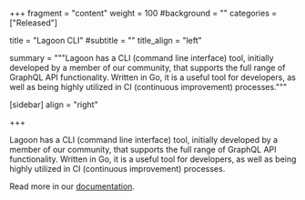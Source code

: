 +++
fragment = "content"
weight = 100
#background = ""
categories = ["Released"]

title = "Lagoon CLI"
#subtitle = ""
title_align = "left"

summary = """Lagoon has a CLI (command line interface) tool, initially developed by a member of our community, that supports the full range of GraphQL API functionality. Written in Go, it is a useful tool for developers, as well as being highly utilized in CI (continuous improvement) processes."""

[sidebar]
  align = "right"

+++

Lagoon has a CLI (command line interface) tool, initially developed by a member of our community, that supports the full range of GraphQL API functionality. Written in Go, it is a useful tool for developers, as well as being highly utilized in CI (continuous improvement) processes.

Read more in our [documentation](https://github.com/amazeeio/lagoon-cli).
